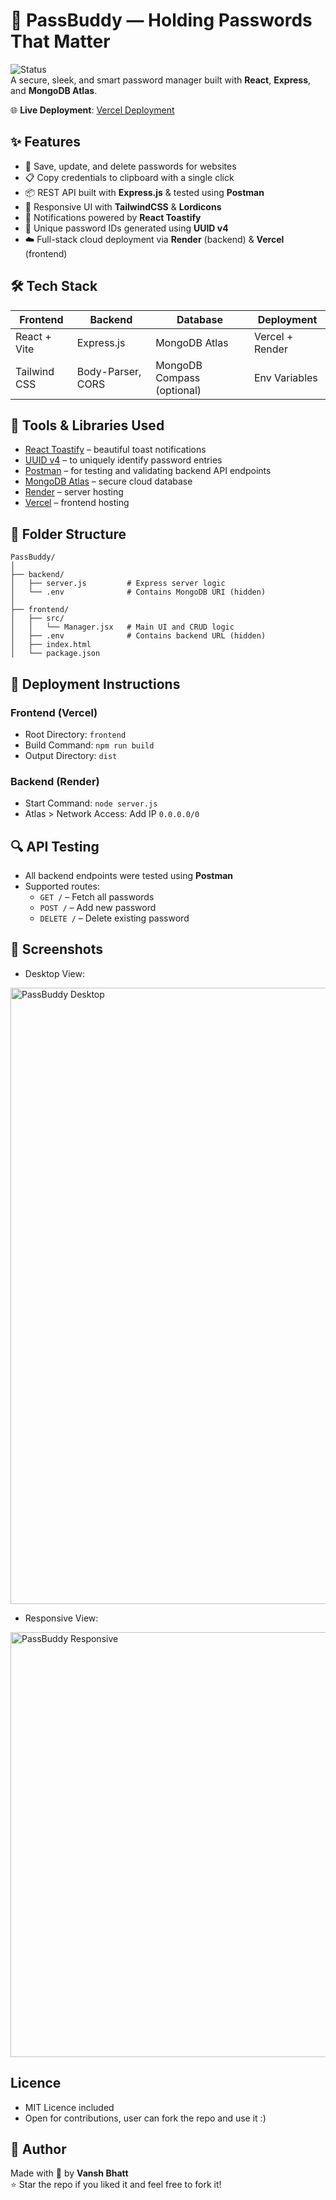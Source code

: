 
# 🔐 PassBuddy — Holding Passwords That Matter

![Status](https://img.shields.io/badge/Deployed-Fully%20Working-brightgreen?style=for-the-badge)  
A secure, sleek, and smart password manager built with **React**, **Express**, and **MongoDB Atlas**.

🌐 **Live Deployment**: [Vercel Deployment]((https://pass-buddy-1yum.vercel.app/))  

## ✨ Features

- 🔐 Save, update, and delete passwords for websites
- 📋 Copy credentials to clipboard with a single click
- 📦 REST API built with **Express.js** & tested using **Postman**
- 🎨 Responsive UI with **TailwindCSS** & **Lordicons**
- 🔔 Notifications powered by **React Toastify**
- 🔢 Unique password IDs generated using **UUID v4**
- ☁️ Full-stack cloud deployment via **Render** (backend) & **Vercel** (frontend)

## 🛠️ Tech Stack

| Frontend        | Backend         | Database       | Deployment     |
|-----------------|------------------|----------------|----------------|
| React + Vite    | Express.js       | MongoDB Atlas  | Vercel + Render |
| Tailwind CSS    | Body-Parser, CORS| MongoDB Compass (optional) | Env Variables |

## 🔧 Tools & Libraries Used

- [React Toastify](https://fkhadra.github.io/react-toastify/) – beautiful toast notifications  
- [UUID v4](https://www.npmjs.com/package/uuid) – to uniquely identify password entries  
- [Postman](https://www.postman.com/) – for testing and validating backend API endpoints  
- [MongoDB Atlas](https://www.mongodb.com/cloud/atlas) – secure cloud database  
- [Render](https://render.com) – server hosting  
- [Vercel](https://vercel.com) – frontend hosting

## 📁 Folder Structure

```
PassBuddy/
│
├── backend/
│   ├── server.js         # Express server logic
│   └── .env              # Contains MongoDB URI (hidden)
│
├── frontend/
│   ├── src/
│   │   └── Manager.jsx   # Main UI and CRUD logic
│   ├── .env              # Contains backend URL (hidden)
│   ├── index.html
│   └── package.json
```

## 🚀 Deployment Instructions

### Frontend (Vercel)
- Root Directory: `frontend`
- Build Command: `npm run build`
- Output Directory: `dist`

### Backend (Render)
- Start Command: `node server.js`
- Atlas > Network Access: Add IP `0.0.0.0/0`

## 🔍 API Testing

- All backend endpoints were tested using **Postman**
- Supported routes:
  - `GET /` – Fetch all passwords
  - `POST /` – Add new password
  - `DELETE /` – Delete existing password

## 📸 Screenshots 

- Desktop View:

<img width="1898" height="986" alt="PassBuddy Desktop" src="https://github.com/user-attachments/assets/1d456b99-dd7c-4997-8c15-ed7503d9a1d2" />

- Responsive View:

<img width="896" height="680" alt="PassBuddy Responsive" src="https://github.com/user-attachments/assets/dc0b2a10-1a3d-46e6-a3cf-4d8869d53b38" />

## Licence

- MIT Licence included
- Open for contributions, user can fork the repo and use it :)

## 🙌 Author

Made with 💜 by **Vansh Bhatt**  
⭐ Star the repo if you liked it and feel free to fork it!



